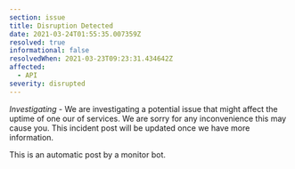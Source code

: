 ```yaml
---
section: issue
title: Disruption Detected
date: 2021-03-24T01:55:35.007359Z
resolved: true
informational: false
resolvedWhen: 2021-03-23T09:23:31.434642Z
affected:
  - API
severity: disrupted
---
```

*Investigating* - We are investigating a potential issue that might affect the uptime of one our of services. We are sorry for any inconvenience this may cause you. This incident post will be updated once we have more information.

This is an automatic post by a monitor bot.
        